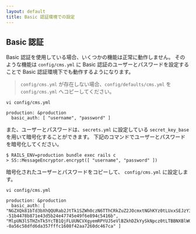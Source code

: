 ```yaml
---
layout: default
title: Basic 認証環境での設定
---
```


## Basic 認証

Basic 認証を使用している場合、いくつかの機能は正常に動作しません。
そのような機能は `config/cms.yml` に Basic 認証のユーザーとパスワードを設定することで Basic 認証環境下でも動作するようになります。

> `config/cms.yml` が存在しない場合、`config/defaults/cms.yml` を `config/cms.yml` へコピーしてください。

~~~
vi config/cms.yml
~~~

~~~
production: &production
  basic_auth: [ "username", "password" ]
~~~

また、ユーザーとパスワードは、`secrets.yml` に設定している `secret_key_base` を用いて暗号化することができます。
下記のコマンドでユーザーとパスワードを暗号化してください。

~~~
$ RAILS_ENV=production bundle exec rails c
> SS::MessageEncryptor.encrypt([ "username", "password" ])
~~~

暗号化されたユーザーとパスワードをコピーして、 `config/cms.yml` に設定します。

~~~
vi config/cms.yml
~~~

~~~
production: &production
  basic_auth: [ "NGZXQk81bTd3bXhQQURab2JtTk1SZWh0czN6TThCRkZuZ2JOcmxtNGhKYz0tLUxxSEJzY3dPcGFFcmZIbUpMM3FRUVE9PQ==--51b4478b871e43d5b24e47745e49f6e894c5416b", "MlpUN3lSTHZnTk5YcTB1QjFLUUNCVXgyemRPYUJ5eVlBZkhDZkYySkNpcz0tLTBBNXBlWGlKSTVHbmoxVWx4eFVmMnc9PQ==--0a56c58dfd6da357fffc1608f42aa7260dc467ca" ]
~~~

